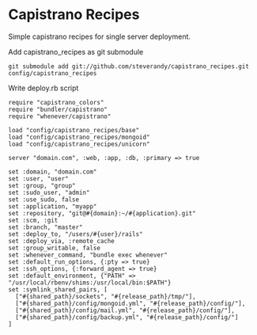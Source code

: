 # Capistrano Recipes

Simple capistrano recipes for single server deployment.

Add capistrano_recipes as git submodule

    git submodule add git://github.com/steverandy/capistrano_recipes.git config/capistrano_recipes

Write deploy.rb script

    require "capistrano_colors"
    require "bundler/capistrano"
    require "whenever/capistrano"

    load "config/capistrano_recipes/base"
    load "config/capistrano_recipes/mongoid"
    load "config/capistrano_recipes/unicorn"

    server "domain.com", :web, :app, :db, :primary => true

    set :domain, "domain.com"
    set :user, "user"
    set :group, "group"
    set :sudo_user, "admin"
    set :use_sudo, false
    set :application, "myapp"
    set :repository, "git@#{domain}:~/#{application}.git"
    set :scm, :git
    set :branch, "master"
    set :deploy_to, "/users/#{user}/rails"
    set :deploy_via, :remote_cache
    set :group_writable, false
    set :whenever_command, "bundle exec whenever"
    set :default_run_options, {:pty => true}
    set :ssh_options, {:forward_agent => true}
    set :default_environment, {"PATH" => "/usr/local/rbenv/shims:/usr/local/bin:$PATH"}
    set :symlink_shared_pairs, [
      ["#{shared_path}/sockets", "#{release_path}/tmp/"],
      ["#{shared_path}/config/mongoid.yml", "#{release_path}/config/"],
      ["#{shared_path}/config/mail.yml", "#{release_path}/config/"],
      ["#{shared_path}/config/backup.yml", "#{release_path}/config/"]
    ]
